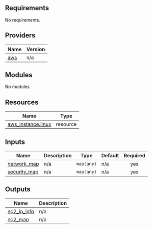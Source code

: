 ## Requirements

No requirements.

## Providers

| Name | Version |
|------|---------|
| <a name="provider_aws"></a> [aws](#provider\_aws) | n/a |

## Modules

No modules.

## Resources

| Name | Type |
|------|------|
| [aws_instance.linux](https://registry.terraform.io/providers/hashicorp/aws/latest/docs/resources/instance) | resource |

## Inputs

| Name | Description | Type | Default | Required |
|------|-------------|------|---------|:--------:|
| <a name="input_network_map"></a> [network\_map](#input\_network\_map) | n/a | `map(any)` | n/a | yes |
| <a name="input_security_map"></a> [security\_map](#input\_security\_map) | n/a | `map(any)` | n/a | yes |

## Outputs

| Name | Description |
|------|-------------|
| <a name="output_ec2_ip_info"></a> [ec2\_ip\_info](#output\_ec2\_ip\_info) | n/a |
| <a name="output_ec2_map"></a> [ec2\_map](#output\_ec2\_map) | n/a |
